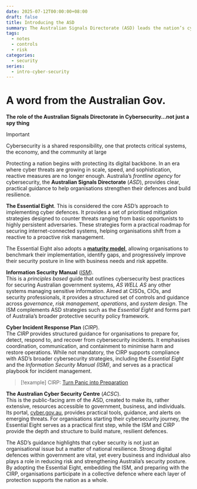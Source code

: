 ```yaml
---
date: 2025-07-12T00:00:00+08:00
draft: false
title: Introducing the ASD
summary: The Australian Signals Directorate (ASD) leads the nation’s cyber defence through the Essential Eight, the Information Security Manual, and the Cyber Incident Response Plan. Together with the Australian Cyber Security Centre, this guidance empowers organisations to strengthen defences, benchmark maturity, and contribute to Australia’s collective digital resilience.
tags:
  - notes
  - controls
  - risk
categories:
  - security
series:
  - intro-cyber-security
---
```


# A word from the Australian Gov.
**The role of the Australian Signals Directorate in Cybersecurity...not just a spy thing**

> [!important]
> Cybersecurity is a shared responsibility, one that protects critical systems, the economy, and the community at large

Protecting a nation begins with protecting its digital backbone.  In an era where cyber threats are growing in scale, speed, and sophistication, reactive measures are no longer enough.  Australia’s *frontline agency* for cybersecurity, the **Australian Signals Directorate** (*ASD*), provides clear, practical guidance to help organisations strengthen their defences and build resilience.

**The Essential Eight**.
This is considered the core ASD’s approach to implementing cyber defences.  It provides a set of prioritised mitigation strategies designed to counter threats ranging from basic opportunists to highly persistent adversaries. These strategies form a practical roadmap for securing internet-connected systems, helping organisations shift from a reactive to a proactive risk management.

The Essential Eight also adopts a **[maturity model](https://www.cyber.gov.au/business-government/asds-cyber-security-frameworks/essential-eight/essential-eight-maturity-model)**, allowing organisations to benchmark their implementation, identify gaps, and progressively improve their security posture in line with business needs and risk appetite.

**Information Security Manual** (*[ISM](https://www.cyber.gov.au/business-government/asds-cyber-security-frameworks/ism?ss=true)*).  
This is a *principles based* guide that outlines cybersecurity best practices for securing Australian government systems, *AS WELL AS* any other systems managing sensitive information. Aimed at CISOs, CIOs, and security professionals, it provides a structured set of controls and guidance across *governance*, *risk management*, *operations*, and *system design*.  The ISM complements ASD strategies such as the *Essential Eight* and forms part of Australia’s broader protective security policy framework.

**Cyber Incident Response Plan** (*CIRP*).  
The  *CIRP* provides structured guidance for organisations to prepare for, detect, respond to, and recover from cybersecurity incidents. It emphasises coordination, communication, and containment to minimise harm and restore operations. While not mandatory, the CIRP supports compliance with ASD’s broader cybersecurity strategies, including the *Essential Eight* and the *Information Security Manual (ISM)*, and serves as a practical playbook for incident management. 

>  [!example] CIRP: [Turn Panic into Preparation](2025-08-01-intro-to-cirp.md)

**The Australian Cyber Security Centre** (*ACSC*).  
This is the public-facing arm of the ASD, created to make its, rather extensive, resources accessible to government, business, and individuals. Its portal, [cyber.gov.au](https://www.cyber.gov.au/), provides practical tools, guidance, and alerts on emerging threats. For organisations starting their cybersecurity journey, the Essential Eight serves as a practical first step, while the ISM and CIRP provide the depth and structure to build mature, resilient defences.

The ASD’s guidance highlights that cyber security is not just an organisational issue but a matter of national resilience.  Strong digital defences within government are vital, yet every business and individual also plays a role in reducing risk and strengthening Australia’s security posture.  By adopting the Essential Eight, embedding the ISM, and preparing with the CIRP, organisations participate in a collective defence where each layer of protection supports the nation as a whole.  